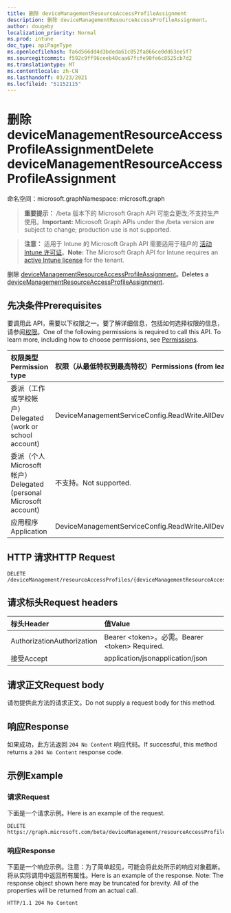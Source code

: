 ```yaml
---
title: 删除 deviceManagementResourceAccessProfileAssignment
description: 删除 deviceManagementResourceAccessProfileAssignment。
author: dougeby
localization_priority: Normal
ms.prod: intune
doc_type: apiPageType
ms.openlocfilehash: fa6d566dd4d3bdeda61c052fa866ce0dd63ee5f7
ms.sourcegitcommit: f592c9ff96ceeb40caa67fcfe90fe6c8525cb7d2
ms.translationtype: MT
ms.contentlocale: zh-CN
ms.lasthandoff: 03/23/2021
ms.locfileid: "51152115"
---
```

# <a name="delete-devicemanagementresourceaccessprofileassignment"></a><span data-ttu-id="ab249-103">删除 deviceManagementResourceAccessProfileAssignment</span><span class="sxs-lookup"><span data-stu-id="ab249-103">Delete deviceManagementResourceAccessProfileAssignment</span></span>

<span data-ttu-id="ab249-104">命名空间：microsoft.graph</span><span class="sxs-lookup"><span data-stu-id="ab249-104">Namespace: microsoft.graph</span></span>

> <span data-ttu-id="ab249-105">**重要提示：** /beta 版本下的 Microsoft Graph API 可能会更改;不支持生产使用。</span><span class="sxs-lookup"><span data-stu-id="ab249-105">**Important:** Microsoft Graph APIs under the /beta version are subject to change; production use is not supported.</span></span>

> <span data-ttu-id="ab249-106">**注意：** 适用于 Intune 的 Microsoft Graph API 需要适用于租户的 [活动 Intune 许可证](https://go.microsoft.com/fwlink/?linkid=839381)。</span><span class="sxs-lookup"><span data-stu-id="ab249-106">**Note:** The Microsoft Graph API for Intune requires an [active Intune license](https://go.microsoft.com/fwlink/?linkid=839381) for the tenant.</span></span>

<span data-ttu-id="ab249-107">删除 [deviceManagementResourceAccessProfileAssignment](../resources/intune-rapolicy-devicemanagementresourceaccessprofileassignment.md)。</span><span class="sxs-lookup"><span data-stu-id="ab249-107">Deletes a [deviceManagementResourceAccessProfileAssignment](../resources/intune-rapolicy-devicemanagementresourceaccessprofileassignment.md).</span></span>

## <a name="prerequisites"></a><span data-ttu-id="ab249-108">先决条件</span><span class="sxs-lookup"><span data-stu-id="ab249-108">Prerequisites</span></span>
<span data-ttu-id="ab249-p101">要调用此 API，需要以下权限之一。要了解详细信息，包括如何选择权限的信息，请参阅[权限](/graph/permissions-reference)。</span><span class="sxs-lookup"><span data-stu-id="ab249-p101">One of the following permissions is required to call this API. To learn more, including how to choose permissions, see [Permissions](/graph/permissions-reference).</span></span>

|<span data-ttu-id="ab249-111">权限类型</span><span class="sxs-lookup"><span data-stu-id="ab249-111">Permission type</span></span>|<span data-ttu-id="ab249-112">权限（从最低特权到最高特权）</span><span class="sxs-lookup"><span data-stu-id="ab249-112">Permissions (from least to most privileged)</span></span>|
|:---|:---|
|<span data-ttu-id="ab249-113">委派（工作或学校帐户）</span><span class="sxs-lookup"><span data-stu-id="ab249-113">Delegated (work or school account)</span></span>|<span data-ttu-id="ab249-114">DeviceManagementServiceConfig.ReadWrite.All</span><span class="sxs-lookup"><span data-stu-id="ab249-114">DeviceManagementServiceConfig.ReadWrite.All</span></span>|
|<span data-ttu-id="ab249-115">委派（个人 Microsoft 帐户）</span><span class="sxs-lookup"><span data-stu-id="ab249-115">Delegated (personal Microsoft account)</span></span>|<span data-ttu-id="ab249-116">不支持。</span><span class="sxs-lookup"><span data-stu-id="ab249-116">Not supported.</span></span>|
|<span data-ttu-id="ab249-117">应用程序</span><span class="sxs-lookup"><span data-stu-id="ab249-117">Application</span></span>|<span data-ttu-id="ab249-118">DeviceManagementServiceConfig.ReadWrite.All</span><span class="sxs-lookup"><span data-stu-id="ab249-118">DeviceManagementServiceConfig.ReadWrite.All</span></span>|

## <a name="http-request"></a><span data-ttu-id="ab249-119">HTTP 请求</span><span class="sxs-lookup"><span data-stu-id="ab249-119">HTTP Request</span></span>
<!-- {
  "blockType": "ignored"
}
-->
``` http
DELETE /deviceManagement/resourceAccessProfiles/{deviceManagementResourceAccessProfileBaseId}/assignments/{deviceManagementResourceAccessProfileAssignmentId}
```

## <a name="request-headers"></a><span data-ttu-id="ab249-120">请求标头</span><span class="sxs-lookup"><span data-stu-id="ab249-120">Request headers</span></span>
|<span data-ttu-id="ab249-121">标头</span><span class="sxs-lookup"><span data-stu-id="ab249-121">Header</span></span>|<span data-ttu-id="ab249-122">值</span><span class="sxs-lookup"><span data-stu-id="ab249-122">Value</span></span>|
|:---|:---|
|<span data-ttu-id="ab249-123">Authorization</span><span class="sxs-lookup"><span data-stu-id="ab249-123">Authorization</span></span>|<span data-ttu-id="ab249-124">Bearer &lt;token&gt;。必需。</span><span class="sxs-lookup"><span data-stu-id="ab249-124">Bearer &lt;token&gt; Required.</span></span>|
|<span data-ttu-id="ab249-125">接受</span><span class="sxs-lookup"><span data-stu-id="ab249-125">Accept</span></span>|<span data-ttu-id="ab249-126">application/json</span><span class="sxs-lookup"><span data-stu-id="ab249-126">application/json</span></span>|

## <a name="request-body"></a><span data-ttu-id="ab249-127">请求正文</span><span class="sxs-lookup"><span data-stu-id="ab249-127">Request body</span></span>
<span data-ttu-id="ab249-128">请勿提供此方法的请求正文。</span><span class="sxs-lookup"><span data-stu-id="ab249-128">Do not supply a request body for this method.</span></span>

## <a name="response"></a><span data-ttu-id="ab249-129">响应</span><span class="sxs-lookup"><span data-stu-id="ab249-129">Response</span></span>
<span data-ttu-id="ab249-130">如果成功，此方法返回 `204 No Content` 响应代码。</span><span class="sxs-lookup"><span data-stu-id="ab249-130">If successful, this method returns a `204 No Content` response code.</span></span>

## <a name="example"></a><span data-ttu-id="ab249-131">示例</span><span class="sxs-lookup"><span data-stu-id="ab249-131">Example</span></span>

### <a name="request"></a><span data-ttu-id="ab249-132">请求</span><span class="sxs-lookup"><span data-stu-id="ab249-132">Request</span></span>
<span data-ttu-id="ab249-133">下面是一个请求示例。</span><span class="sxs-lookup"><span data-stu-id="ab249-133">Here is an example of the request.</span></span>
``` http
DELETE https://graph.microsoft.com/beta/deviceManagement/resourceAccessProfiles/{deviceManagementResourceAccessProfileBaseId}/assignments/{deviceManagementResourceAccessProfileAssignmentId}
```

### <a name="response"></a><span data-ttu-id="ab249-134">响应</span><span class="sxs-lookup"><span data-stu-id="ab249-134">Response</span></span>
<span data-ttu-id="ab249-p102">下面是一个响应示例。注意：为了简单起见，可能会将此处所示的响应对象截断。将从实际调用中返回所有属性。</span><span class="sxs-lookup"><span data-stu-id="ab249-p102">Here is an example of the response. Note: The response object shown here may be truncated for brevity. All of the properties will be returned from an actual call.</span></span>
``` http
HTTP/1.1 204 No Content
```




